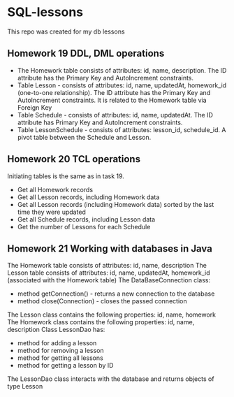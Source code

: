 # SQL-lessons

This repo was created for my db lessons

## Homework 19 DDL, DML operations
- The Homework table consists of attributes: id, name, description. The ID attribute has the Primary Key and AutoIncrement constraints.
- Table Lesson - consists of attributes: id, name, updatedAt, homework_id (one-to-one relationship). The ID attribute has the Primary Key and AutoIncrement constraints. It is related to the Homework table via Foreign Key
- Table Schedule - consists of attributes: id, name, updatedAt. The ID attribute has Primary Key and AutoIncrement constraints.
- Table LessonSchedule - consists of attributes: lesson_id, schedule_id.  A pivot table between the Schedule and Lesson.

## Homework 20 TCL operations
Initiating tables is the same as in task 19.
- Get all Homework records
- Get all Lesson records, including Homework data
- Get all Lesson records (including Homework data) sorted by the last time they were updated
- Get all Schedule records, including Lesson data
- Get the number of Lessons for each Schedule

##  Homework 21 Working with databases in Java


The Homework table consists of attributes: id, name, description
The Lesson table consists of attributes: id, name, updatedAt, homework_id (associated with the Homework table)
The DataBaseConnection class:
- method getConnection() - returns a new connection to the database
- method close(Connection) - closes the passed connection

The Lesson class contains the following properties: id, name, homework
The Homework class contains the following properties: id, name, description
Class LessonDao has:
- method for adding a lesson
- method for removing a lesson
- method for getting all lessons
- method for getting a lesson by ID

The LessonDao class interacts with the database and returns objects of type Lesson